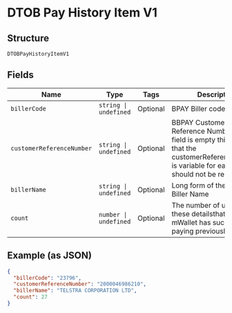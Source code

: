 
# DTOB Pay History Item V1

## Structure

`DTOBPayHistoryItemV1`

## Fields

| Name | Type | Tags | Description |
|  --- | --- | --- | --- |
| `billerCode` | `string \| undefined` | Optional | BPAY Biller code |
| `customerReferenceNumber` | `string \| undefined` | Optional | BBPAY Customer Reference Number. If this field is empty this denotes that the customerReferenceNumber is variable for each bill and should not be reused |
| `billerName` | `string \| undefined` | Optional | Long form of the BPAY Biller Name |
| `count` | `number \| undefined` | Optional | The number of usages of these detailsthat the mWallet has succeeded in paying previously |

## Example (as JSON)

```json
{
  "billerCode": "23796",
  "customerReferenceNumber": "2000046986210",
  "billerName": "TELSTRA CORPORATION LTD",
  "count": 27
}
```

